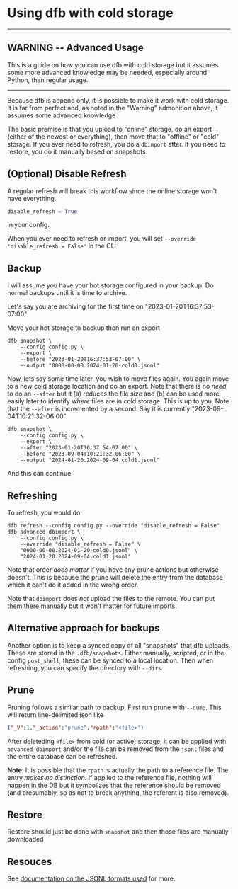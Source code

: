 # Using dfb with cold storage

***

## WARNING -- Advanced Usage

This is a guide on how you can use dfb with cold storage but it assumes some more advanced knowledge may be needed, especially around Python, than regular usage.

***

Because dfb is append only, it is possible to make it work with cold storage. It is far from perfect and, as noted in the "Warning" admonition above, it assumes some advanced knowledge

The basic premise is that you upload to "online" storage, do an export (either of the newest or everything), then move that to "offline" or "cold" storage. If you ever need to refresh, you do a `dbimport` after. If you need to restore, you do it manually based on snapshots.

## (Optional) Disable Refresh

A regular refresh will break this workflow since the online storage won't have everything. 
```python
disable_refresh = True
```
in your config.

When you ever need to refresh or import, you will set `--override 'disable_refresh = False'` in the CLI

## Backup

I will assume you have your hot storage configured in your backup. Do normal backups until it is time to archive.

Let's say you are archiving for the first time on "2023-01-20T16:37:53-07:00"

Move your hot storage to backup then run an export 
```
dfb snapshot \
    --config config.py \
    --export \ 
    --before "2023-01-20T16:37:53-07:00" \
    --output "0000-00-00.2024-01-20-cold0.jsonl"
```

Now, lets say some time later, you wish to move files again. You again move to a new cold storage location and do an export. Note that there is no *need* to do an `--after` but it (a) reduces the file size and (b) can be used more easily later to identify *where* files are in cold storage. This is up to you. Note that the `--after` is incremented by a second. Say it is currently "2023-09-04T10:21:32-06:00"

```
dfb snapshot \
    --config config.py \
    --export \
    --after "2023-01-20T16:37:54-07:00" \
    --before "2023-09-04T10:21:32-06:00" \
    --output "2024-01-20.2024-09-04.cold1.jsonl"
```

And this can continue

## Refreshing

To refresh, you would do:

    dfb refresh --config config.py --override "disable_refresh = False"
    dfb advanced dbimport \
        --config config.py \
        --override "disable_refresh = False" \
        "0000-00-00.2024-01-20-cold0.jsonl" \
        "2024-01-20.2024-09-04.cold1.jsonl"

Note that order *does matter* if you have any prune actions but otherwise doesn't. This is because the prune will delete the entry from the database which it can't do it added in the wrong order.

Note that `dbimport` does *not* upload the files to the remote. You can put them there manually but it won't matter for future imports.

## Alternative approach for backups

Another option is to keep a synced copy of all "snapshots" that dfb uploads. These are stored in the `.dfb/snapshots`. Either manually, scripted, or in the config `post_shell`, these can be synced to a local location. Then when refreshing, you can specify the directory with `--dirs`.

## Prune

Pruning follows a similar path to backup. First run prune with `--dump`. This will return line-delimited json like

```json
{"_V":1,"_action":"prune","rpath":"<file>"}
```

After deleteding `<file>` from cold (or active) storage, it can be applied with `advanced dbimport` and/or the file can be removed from the `jsonl` files and the entire database can be refreshed.

**Note**: It is possible that the `rpath` is actually the path to a reference file. The entry *makes no distinction*. If applied to the reference file, nothing will happen in the DB but it symbolizes that the reference should be removed (and presumably, so as not to break anything, the referent is also removed). 

## Restore

Restore should just be done with `snapshot` and then those files are manually downloaded

## Resouces

See [documentation on the JSONL formats used](adv_backup_dump_format.md) for more.
